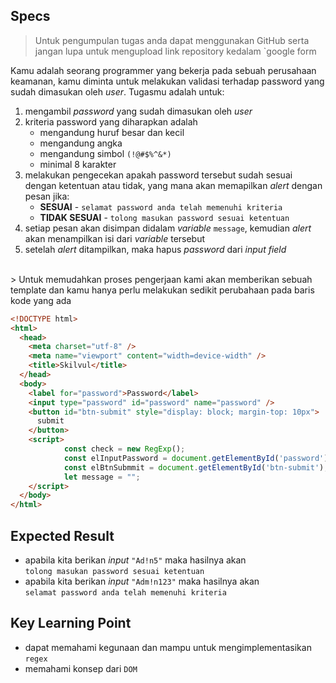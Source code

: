 ## Specs
> Untuk pengumpulan tugas anda dapat menggunakan GitHub serta jangan lupa untuk mengupload link repository kedalam `google form

Kamu adalah seorang programmer yang bekerja pada sebuah perusahaan keamanan, kamu diminta untuk melakukan validasi terhadap password yang sudah dimasukan oleh *user*. Tugasmu adalah untuk:

1. mengambil *password* yang sudah dimasukan oleh *user*
2. kriteria password yang diharapkan adalah
   - mengandung huruf besar dan kecil
   - mengandung angka
   - mengandung simbol `(!@#$%^&*)`
   - minimal 8 karakter
3. melakukan pengecekan apakah password tersebut sudah sesuai dengan ketentuan atau tidak, yang mana akan memapilkan *alert* dengan pesan jika:
    - **SESUAI** - `selamat password anda telah memenuhi kriteria`
    - **TIDAK SESUAI** - `tolong masukan password sesuai ketentuan`
4. setiap pesan akan disimpan didalam *variable* `message`, kemudian *alert* akan menampilkan isi dari *variable* tersebut
5. setelah *alert* ditampilkan, maka hapus *password* dari *input field*
<br>
> Untuk memudahkan proses pengerjaan kami akan memberikan sebuah template dan kamu hanya perlu melakukan sedikit perubahaan pada baris kode yang ada

```HTML
<!DOCTYPE html>
<html>
  <head>
    <meta charset="utf-8" />
    <meta name="viewport" content="width=device-width" />
    <title>Skilvul</title>
  </head>
  <body>
    <label for="password">Password</label>
    <input type="password" id="password" name="password" />
    <button id="btn-submit" style="display: block; margin-top: 10px">
      submit
    </button>
    <script>
			const check = new RegExp();
			const elInputPassword = document.getElementById('password');
			const elBtnSubmmit = document.getElementById('btn-submit');
			let message = "";
    </script>
  </body>
</html>
```

## Expected Result
- apabila kita berikan *input* `"Ad!n5"` maka hasilnya akan<br>`tolong masukan password sesuai ketentuan`
- apabila kita berikan *input* `"Adm!n123"` maka hasilnya akan<br>`selamat password anda telah memenuhi kriteria`

## Key Learning Point
- dapat memahami kegunaan dan mampu untuk mengimplementasikan `regex`
- memahami konsep dari `DOM`